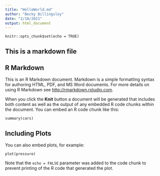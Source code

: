 ```yaml
---
title: "HelloWorld.md"
author: "Becky Billingsley"
date: "2/18/2021"
output: html_document
---
```


```{r setup, include=FALSE}
knitr::opts_chunk$set(echo = TRUE)
```

## This is a markdown file

## R Markdown

This is an R Markdown document. Markdown is a simple formatting syntax for authoring HTML, PDF, and MS Word documents. For more details on using R Markdown see <http://rmarkdown.rstudio.com>.

When you click the **Knit** button a document will be generated that includes both content as well as the output of any embedded R code chunks within the document. You can embed an R code chunk like this:

```{r cars}
summary(cars)
```

## Including Plots

You can also embed plots, for example:

```{r pressure, echo=FALSE}
plot(pressure)
```

Note that the `echo = FALSE` parameter was added to the code chunk to prevent printing of the R code that generated the plot.
